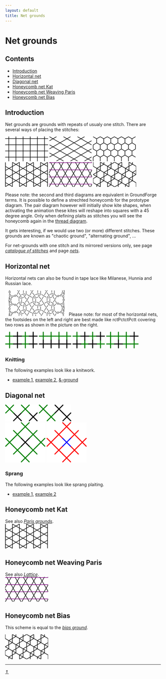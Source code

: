```yaml
---
layout: default
title: Net grounds
---
```


# Net grounds

## Contents

* [Introduction](#introduction)
* [Horizontal net](#horizontal-net)
* [Diagonal net](#diagonal-net)
* [Honeycomb net Kat](#honeycomb-net-kat)
* [Honeycomb net Weaving Paris](#honeycomb-net-weaving-paris)
* [Honeycomb net Bias](#honeycomb-net-bias)
  
## Introduction

Net grounds are grounds with repeats of usualy one stitch. There are several ways of placing the stitches:    

![net1][p-net1] ![net2][p-net2] ![net2x][p-net2x]       
![net3][p-net3] ![net4][p-net4] ![net5][p-net5]

Please note: the second and third diagrams are equivalent in GroundForge terms. It is possible to define a strechted honeycomb for the prototype diagram. The pair diagram however will initially show kite shapes, when activating the animation these kites will reshape into squares with a 45 degree angle. Only when defining plaits as stitches you will see the honeycomb again in the [thread diagram][t-hexagon-1].    

It gets interesting, if we would use two (or more) different stitches. These grounds are known as "chaotic ground", "alternating ground", ...    

For net-grounds with one stitch and its mirrored versions only, see page [_catalogue of stitches_][pg-stitches] and page _<a href="/GroundForge/nets" target="_blanc">nets</a>_.       

[p-net1]: ../images/nets/net1.png "horizontal net"
[p-net2]: ../images/nets/net2.png "diagonal net"
[p-net2x]: ../images/nets/net2x.png "diagonal net"
[p-net3]: ../images/nets/net3.png "paris ground / kat"
[p-net4]: ../images/nets/net4.png "weaving paris"
[p-net5]: ../images/nets/net5.png "bias ground"

[pg-stitches]: ../docs/stitches

[t-hexagon-1]: /GroundForge/tiles?patchWidth=12&patchHeight=16&c1=-&a1=-&c2=ctctctctt&a2=ctctctctt&d3=ctctctctt&b3=ctctctctt&tile=5-5-,r-r-,-5-5&footsideStitch=ctctt&tileStitch=ctctctctt&headsideStitch=ctctt&shiftColsSW=0&shiftRowsSW=3&shiftColsSE=4&shiftRowsSE=3

## Horizontal net

Horizontal nets can also be found in tape lace like Milanese, Hunnia and Russian lace.    

[![p-meander]][t-meander]
Please note: for most of the horizontal nets, the footsides on the left and right are best made like <span class="stch">rctPctctPctt</span> covering two rows as shown in the picture on the right.
<p style="clear: both"></p>

[![p-net1a]][t-net1a]  [![p-net1b]][t-net1b]  [![p-net1c]][t-net1c]  [![p-net1d]][t-net1d]     

[p-net1a]: ../images/nets/net1a.png "vertical alternating ground"
[p-net1b]: ../images/nets/net1b.png "horizontal alternating ground"
[p-net1c]: ../images/nets/net1c.png
[p-net1d]: ../images/nets/net1d.png
[p-meander]: ../images/nets/cha.png?align=right "Meander: example footsides" 

[t-net1a]: /GroundForge/tiles?patchWidth=12&patchHeight=12&d1=ct&c1=clcl&b1=ct&a1=clcl&d2=ct&c2=crcr&b2=ct&a2=crcr&d3=ct&c3=clcl&b3=ct&a3=clcl&d4=ct&c4=crcr&b4=ct&a4=crcr&tile=8888,1111,8888,1111&footsideStitch=ctctt&tileStitch=ct&headsideStitch=ctctt&shiftColsSW=0&shiftRowsSW=4&shiftColsSE=4&shiftRowsSE=4
[t-net1b]: /GroundForge/tiles?patchWidth=12&patchHeight=12&d1=clc&c1=clc&b1=clc&a1=clc&d2=ct&c2=ct&b2=ct&a2=ct&d3=crc&c3=crc&b3=crc&a3=crc&d4=ct&c4=ct&b4=ct&a4=ct&tile=8888,1111,8888,1111&footsideStitch=ctctt&tileStitch=ctct&headsideStitch=ctctt&shiftColsSW=0&shiftRowsSW=4&shiftColsSE=4&shiftRowsSE=4
[t-net1c]: /GroundForge/tiles?patchWidth=12&patchHeight=12&d1=ct&c1=clcr&b1=ct&a1=clcr&d2=crcl&c2=ct&b2=crcl&a2=ct&d3=ct&c3=clcr&b3=ct&a3=clcr&d4=crcl&c4=ct&b4=crcl&a4=ct&tile=8888,1111,8888,1111&footsideStitch=ctctt&tileStitch=ctct&headsideStitch=ctctt&shiftColsSW=0&shiftRowsSW=4&shiftColsSE=4&shiftRowsSE=4
[t-net1d]: /GroundForge/tiles?patchWidth=12&patchHeight=12&d1=crcl&c1=ct&b1=ct&a1=ct&d2=ct&c2=ct&b2=ct&a2=ct&d3=ct&c3=ct&b3=clcr&a3=ct&d4=crcl&c4=ct&b4=clcr&a4=ct&tile=8888,1111,8888,1111&footsideStitch=ctctt&tileStitch=ct&headsideStitch=ctctt&shiftColsSW=0&shiftRowsSW=4&shiftColsSE=4&shiftRowsSE=2

[t-meander]: /GroundForge/tiles?patchWidth=6&patchHeight=12&h1=-&c1=clcr&b1=crcl&a1=rctctctctt&h2=lctctctctt&c2=clcr&b2=crcl&a2=-&footside=r,1&tile=88,11&headside=8,r&footsideStitch=ctctt&tileStitch=ctct&headsideStitch=ctctt&shiftColsSW=0&shiftRowsSW=2&shiftColsSE=2&shiftRowsSE=2

### Knitting

The following examples look like a knitwork.   
* [example 1][t-brei1],  [example 2][t-brei2],  [&amp;-ground][t-amp]    

[t-brei1]: /GroundForge/tiles?patchWidth=7&patchHeight=9&i1=ctct&b1=rcl&b2=lcr&a2=ctct&footside=x,4&tile=1,8&headside=7,x&footsideStitch=ctct&tileStitch=ctc&headsideStitch=ctct&shiftColsSW=1&shiftRowsSW=0&shiftColsSE=0&shiftRowsSE=2
[t-brei2]: /GroundForge/tiles?patchWidth=7&patchHeight=9&i1=ctct&b1=rccl&b2=lccr&a2=ctct&footside=x,4&tile=1,8&headside=7,x&footsideStitch=ctct&tileStitch=ctc&headsideStitch=ctct&shiftColsSW=1&shiftRowsSW=0&shiftColsSE=0&shiftRowsSE=2
[t-amp]: /GroundForge/tiles?patchWidth=8&patchHeight=8&a1=crctclcr&a2=clctcrcl&tile=1,8&tileStitch=ctc&shiftColsSW=0&shiftRowsSW=2&shiftColsSE=1&shiftRowsSE=2

## Diagonal net

[![p-net2a]][t-net2a]  [![p-net2c]][t-net2c]       
[![double crossed tulle in a ring][p-cc-ring]][t-cc-ring]  [![mini spider in ring][p-sp-ring]][t-sp-ring]          

[t-net2a]: /GroundForge/tiles?patchWidth=12&patchHeight=12&c1=crc&a1=crc&d2=ct&b2=ct&c3=crc&a3=crc&d4=ct&b4=ct&tile=5-5-,-5-5,5-5-,-5-5&footsideStitch=ctctt&tileStitch=ct&headsideStitch=ctctt&shiftColsSW=-2&shiftRowsSW=4&shiftColsSE=2&shiftRowsSE=4
[t-net2c]: /GroundForge/tiles?patchWidth=12&patchHeight=12&c1=ct&a1=clc&d2=ct&b2=clc&tile=5-5-,-5-5&footsideStitch=ctctt&tileStitch=ct&headsideStitch=ctctt&shiftColsSW=-2&shiftRowsSW=2&shiftColsSE=2&shiftRowsSE=2

[t-cc-ring]: /GroundForge/tiles?patchWidth=12&patchHeight=12&c1=ct&a1=ct&d2=ct&b2=cct&c3=ct&a3=ct&d4=cct&b4=ct&tile=5-5-,-5-5,5-5-,-5-5&footsideStitch=ctctt&tileStitch=ctct&headsideStitch=ctctt&shiftColsSW=0&shiftRowsSW=4&shiftColsSE=4&shiftRowsSE=4
[t-sp-ring]: /GroundForge/tiles?patchWidth=12&patchHeight=12&c1=ctcr&a1=ctcl&d2=ctct&b2=ctctc&c3=ctcl&a3=ctcr&d4=ctctc&b4=ctct&tile=5-5-,-5-5,5-5-,-5-5&footsideStitch=ctctt&tileStitch=ctct&headsideStitch=ctctt&shiftColsSW=0&shiftRowsSW=4&shiftColsSE=4&shiftRowsSE=4

[p-net2a]: ../images/nets/net2a.png "horizontally alternating"
[p-net2c]: ../images/nets/net2c.png "diagonally alternating"
[p-sp-ring]: ../images/nets/2-sp-ring.png "mini spider in ring"
[p-cc-ring]: ../images/nets/cc-ring.png "double crossed tulle in ring"

### Sprang

The following examples look like sprang plaiting.
* [example 1][vi-sprang-1], [example 2][vi-sprang-2]

[vi-sprang-1]: /GroundForge/tiles?patchWidth=14&patchHeight=14&a1=clcl&tile=5-&footsideStitch=ctctt&tileStitch=clcl&headsideStitch=ctctt&shiftColsSW=-1&shiftRowsSW=1&shiftColsSE=1&shiftRowsSE=1
[vi-sprang-2]: /GroundForge/tiles?patchWidth=14&patchHeight=14&a1=cllcl&tile=5-&footsideStitch=ctctt&tileStitch=cllcl&headsideStitch=ctctt&shiftColsSW=-1&shiftRowsSW=1&shiftColsSE=1&shiftRowsSE=1

## Honeycomb net Kat

See also [_Paris grounds_][page-paris].           
[![p1-net3]][t-net3b]

[p1-net3]: ../images/nets/net3.png "paris ground with double crossing"
[page-paris]: ../docs/paris

[t-net3b]: /GroundForge/tiles?patchWidth=12&patchHeight=16&c1=ctc&a1=ctc&d2=tcct&tile=B-C-,---5&tileStitch=ctc&shiftColsSW=-2&shiftRowsSW=2&shiftColsSE=2&shiftRowsSE=2

## Honeycomb net Weaving Paris

See also [_Lattice_][page-lotus].            
[![p1-net4]][t-net4]

[p1-net4]: ../images/nets/net4.png "knots"
[page-lotus]: ../docs/lotus

[t-net4]: /GroundForge/tiles?patchWidth=16&patchHeight=14&b1=ctc&c2=crr&a2=crr&d3=ctc&c4=cll&a4=cll&tile=-5--,6v9v,---5,2z0z&tileStitch=ctc&shiftColsSW=0&shiftRowsSW=4&shiftColsSE=4&shiftRowsSE=4

## Honeycomb net Bias

This scheme is equal to the [_bias ground_][page-bias].

[![p1-net5]][t-0204] 

[p1-net5]: ../images/nets/net5.png
[page-bias]: ../docs/bias
[t-0204]: /GroundForge/tiles?patchWidth=15&patchHeight=15&d1=lct&c1=ctctc&a1=ctctct&tile=6-48&tileStitch=ctct&shiftColsSW=-3&shiftRowsSW=1&shiftColsSE=1&shiftRowsSE=1

***
[&uArr;]()
